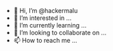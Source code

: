 - 👋 Hi, I’m @hackermalu
- 👀 I’m interested in ...
- 🌱 I’m currently learning ...
- 💞️ I’m looking to collaborate on ...
- 📫 How to reach me ...

<!---
hackermalu/hackermalu is a ✨ special ✨ repository because its `README.md` (this file) appears on your GitHub profile.
You can click the Preview link to take a look at your changes.
--->
